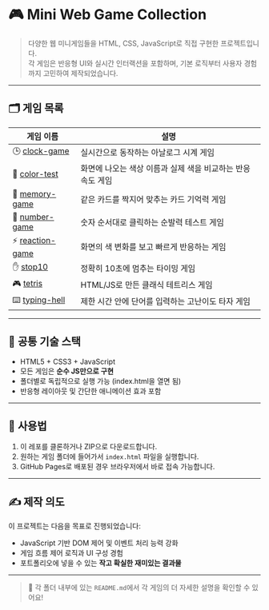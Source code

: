 # 🎮 Mini Web Game Collection

> 다양한 웹 미니게임들을 HTML, CSS, JavaScript로 직접 구현한 프로젝트입니다.  
> 각 게임은 반응형 UI와 실시간 인터랙션을 포함하며, 기본 로직부터 사용자 경험까지 고민하여 제작되었습니다.

---

## 🗂️ 게임 목록

| 게임 이름 | 설명 |
|----------|------|
| 🕒 [clock-game](./clock-game) | 실시간으로 동작하는 아날로그 시계 게임 |
| 🎨 [color-test](./color-test) | 화면에 나오는 색상 이름과 실제 색을 비교하는 반응 속도 게임 |
| 🧠 [memory-game](./memory-game) | 같은 카드를 짝지어 맞추는 카드 기억력 게임 |
| 🔢 [number-game](./number-game) | 숫자 순서대로 클릭하는 순발력 테스트 게임 |
| ⚡ [reaction-game](./reaction-game) | 화면의 색 변화를 보고 빠르게 반응하는 게임 |
| ✋ [stop10](./stop10) | 정확히 10초에 멈추는 타이밍 게임 |
| 🎮 [tetris](./tetris) | HTML/JS로 만든 클래식 테트리스 게임 |
| ⌨️ [typing-hell](./typing-hell) | 제한 시간 안에 단어를 입력하는 고난이도 타자 게임 |

---

## 🔧 공통 기술 스택

- HTML5 + CSS3 + JavaScript
- 모든 게임은 **순수 JS만으로 구현**
- 폴더별로 독립적으로 실행 가능 (index.html을 열면 됨)
- 반응형 레이아웃 및 간단한 애니메이션 효과 포함

---

## 📌 사용법

1. 이 레포를 클론하거나 ZIP으로 다운로드합니다.
2. 원하는 게임 폴더에 들어가서 `index.html` 파일을 실행합니다.
3. GitHub Pages로 배포된 경우 브라우저에서 바로 접속 가능합니다.

---

## ✍️ 제작 의도

이 프로젝트는 다음을 목표로 진행되었습니다:

- JavaScript 기반 DOM 제어 및 이벤트 처리 능력 강화  
- 게임 흐름 제어 로직과 UI 구성 경험  
- 포트폴리오에 넣을 수 있는 **작고 확실한 재미있는 결과물**

---

> 💬 각 폴더 내부에 있는 `README.md`에서 각 게임의 더 자세한 설명을 확인할 수 있어요!
